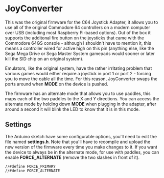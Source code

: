 # JoyConverter
This was the original firmware for the C64 Joystick Adapter, it allows you to use all of the original Commodore 64 controllers on a modern computer over USB (including most Raspberry Pi-based options). Out of the box it supports the additonal fire button on the joysticks that came with the Commodore 64GS console - although I shouldn't have to mention it, this means a controller wired for active high on this pin (anything else, like the Sega Mega Drive or Sega Master System gamepads would sooner or later kill the SID chip on an original system).

Emulators, like the original system, have the rather irritating problem that various games would either require a joystick in port 1 or port 2 - forcing you to move the cable all the time. For this reason, JoyConverter swaps the ports around when **MODE** on the device is pushed.

The firmware has an alternate mode that allows you to use paddles, this maps each of the two paddles to the X and Y directions. You can access the alternate mode by holding down **MODE** when plugging in the adapter, after around a second it will blink the LED to know that it is in this mode.

## Settings
The Arduino sketch have some configurable options, you'll need to edit the file named **settings.h**. Note that you'll have to recompile and upload the new version of the firmware every time you make changes to it. If you want the device to always be in the alternate mode, for use with paddles, you can enable **FORCE_ALTERNATE** (remove the two slashes in front of it).
```
//#define FORCE_PRIMARY
//#define FORCE_ALTERNATE
```